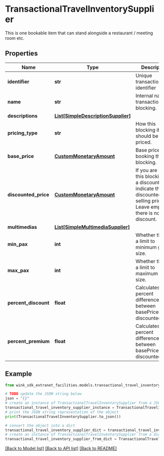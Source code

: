 # TransactionalTravelInventorySupplier

This is one bookable item that can stand alongside a restaurant / meeting room etc.

## Properties

Name | Type | Description | Notes
------------ | ------------- | ------------- | -------------
**identifier** | **str** | Unique transactional identifier | 
**name** | **str** | Internal name of transactional blocking. | 
**descriptions** | [**List[SimpleDescriptionSupplier]**](SimpleDescriptionSupplier.md) |  | 
**pricing_type** | **str** | How this blocking item should be priced. | 
**base_price** | [**CustomMonetaryAmount**](CustomMonetaryAmount.md) | Base price of booking this blocking. | 
**discounted_price** | [**CustomMonetaryAmount**](CustomMonetaryAmount.md) | If you are selling this blocking at a discount, indicate the discounted selling price. Leave empty if there is no discount. | 
**multimedias** | [**List[SimpleMultimediaSupplier]**](SimpleMultimediaSupplier.md) |  | [optional] 
**min_pax** | **int** | Whether there is a limit to minimum group size. | [optional] 
**max_pax** | **int** | Whether there is a limit to maximum group size. | [optional] 
**percent_discount** | **float** | Calculates the percent difference between basePrice and discountedPrice. | [optional] 
**percent_premium** | **float** | Calculates the percent difference between basePrice and discountedPrice. | [optional] 

## Example

```python
from wink_sdk_extranet_facilities.models.transactional_travel_inventory_supplier import TransactionalTravelInventorySupplier

# TODO update the JSON string below
json = "{}"
# create an instance of TransactionalTravelInventorySupplier from a JSON string
transactional_travel_inventory_supplier_instance = TransactionalTravelInventorySupplier.from_json(json)
# print the JSON string representation of the object
print(TransactionalTravelInventorySupplier.to_json())

# convert the object into a dict
transactional_travel_inventory_supplier_dict = transactional_travel_inventory_supplier_instance.to_dict()
# create an instance of TransactionalTravelInventorySupplier from a dict
transactional_travel_inventory_supplier_from_dict = TransactionalTravelInventorySupplier.from_dict(transactional_travel_inventory_supplier_dict)
```
[[Back to Model list]](../README.md#documentation-for-models) [[Back to API list]](../README.md#documentation-for-api-endpoints) [[Back to README]](../README.md)


